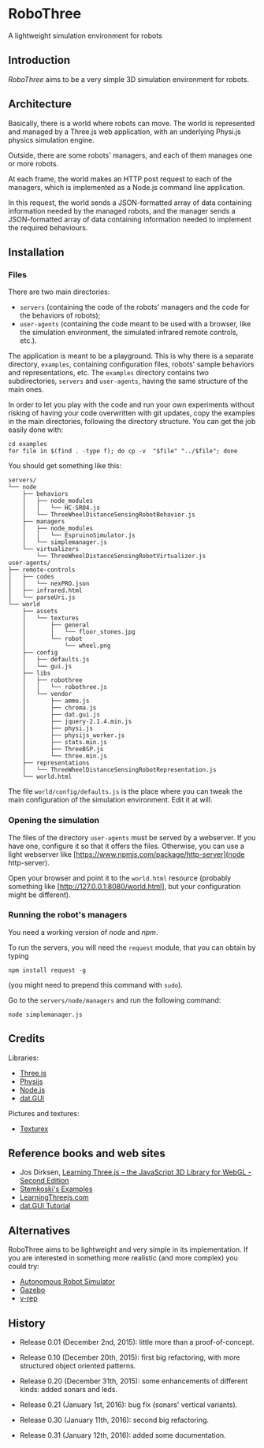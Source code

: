 # RoboThree

A lightweight simulation environment for robots

## Introduction

_RoboThree_ aims to be a very simple 3D simulation environment for robots.

## Architecture

Basically, there is a world where robots can move. The world is represented
and managed by a Three.js web application, with an underlying Physi.js 
physics simulation engine.

Outside, there are some robots' managers, and each of them manages one or more
robots.

At each frame, the world makes an HTTP post request to each of the managers, 
which is implemented as a Node.js command line application.

In this request, the world sends a JSON-formatted array of data containing
information needed by the managed robots, and the manager sends a 
JSON-formatted array of data containing information needed to implement
the required behaviours.

## Installation

### Files

There are two main directories:

* `servers` (containing the code of the robots' managers and the code for the behaviors of robots);
* `user-agents` (containing the code meant to be used with a browser, like the simulation environment, the simulated infrared remote controls, etc.).

The application is meant to be a playground. This is why there is a separate directory, `examples`, containing configuration files, robots' sample behaviors and representations, etc. The `examples` directory contains two subdirectories, `servers` and `user-agents`, having the same structure of the main ones.

In order to let you play with the code and run your own experiments without risking of having your code
overwritten with git updates, copy the examples in the main directories, following the directory structure. You can get the job easily done with:

    cd examples
    for file in $(find . -type f); do cp -v  "$file" "../$file"; done

You should get something like this:

    servers/
    └── node
        ├── behaviors
        │   ├── node_modules
        │   │   └── HC-SR04.js
        │   └── ThreeWheelDistanceSensingRobotBehavior.js
        ├── managers
        │   ├── node_modules
        │   │   └── EspruinoSimulator.js
        │   └── simplemanager.js
        └── virtualizers
            └── ThreeWheelDistanceSensingRobotVirtualizer.js
    user-agents/
    ├── remote-controls
    │   ├── codes
    │   │   └── nexPRO.json
    │   ├── infrared.html
    │   └── parseUri.js
    └── world
        ├── assets
        │   └── textures
        │       ├── general
        │       │   └── floor_stones.jpg
        │       └── robot
        │           └── wheel.png
        ├── config
        │   ├── defaults.js
        │   └── gui.js
        ├── libs
        │   ├── robothree
        │   │   └── robothree.js
        │   └── vendor
        │       ├── ammo.js
        │       ├── chroma.js
        │       ├── dat.gui.js
        │       ├── jquery-2.1.4.min.js
        │       ├── physi.js
        │       ├── physijs_worker.js
        │       ├── stats.min.js
        │       ├── ThreeBSP.js
        │       └── three.min.js
        ├── representations
        │   └── ThreeWheelDistanceSensingRobotRepresentation.js
        └── world.html

The file `world/config/defaults.js` is the place where you can tweak the main configuration of the simulation environment. Edit it at will.

### Opening the simulation

The files of the directory `user-agents` must be served by a webserver. If you have one, configure it so that it offers the files. Otherwise, you can use a light webserver like [https://www.npmjs.com/package/http-server](node http-server).

Open your browser and point it to the `world.html` resource (probably something like [http://127.0.0.1:8080/world.html], but your configuration might be different).

### Running the robot's managers

You need a working version of *node* and *npm*.

To run the servers, you will need the `request` module, that you can obtain by typing

    npm install request -g

(you might need to prepend this command with `sudo`).

Go to the `servers/node/managers` and run the following command:

    node simplemanager.js

## Credits

Libraries:

* [Three.js](http://threejs.org/)
* [Physijs](http://chandlerprall.github.io/Physijs/)
* [Node.js](https://nodejs.org/en/)
* [dat.GUI](https://code.google.com/p/dat-gui/)

Pictures and textures:

* [Texturex](http://www.texturex.com/)

## Reference books and web sites

* Jos Dirksen, [Learning Three.js – the JavaScript 3D Library for WebGL - Second Edition](https://www.packtpub.com/web-development/learning-threejs-javascript-3d-library-webgl-second-edition)
* [Stemkoski's Examples](http://stemkoski.github.io/Three.js/)
* [LearningThreejs.com](http://learningthreejs.com/)
* [dat.GUI Tutorial](http://workshop.chromeexperiments.com/examples/gui/#1--Basic-Usage)

## Alternatives

RoboThree aims to be lightweight and very simple in its implementation. If you are interested in something
more realistic (and more complex) you could try:

* [Autonomous Robot Simulator](http://sourceforge.net/projects/arsproject/)
* [Gazebo](http://gazebosim.org/)
* [v-rep](http://www.coppeliarobotics.com/downloads.html)

## History

* Release 0.01 (December 2nd, 2015): little more than a proof-of-concept.

* Release 0.10 (December 20th, 2015): first big refactoring, with more structured object oriented patterns.

* Release 0.20 (December 31th, 2015): some enhancements of different kinds: added sonars and leds.

* Release 0.21 (January 1st, 2016): bug fix (sonars' vertical variants).

* Release 0.30 (January 11th, 2016): second big refactoring.

* Release 0.31 (January 12th, 2016): added some documentation.
